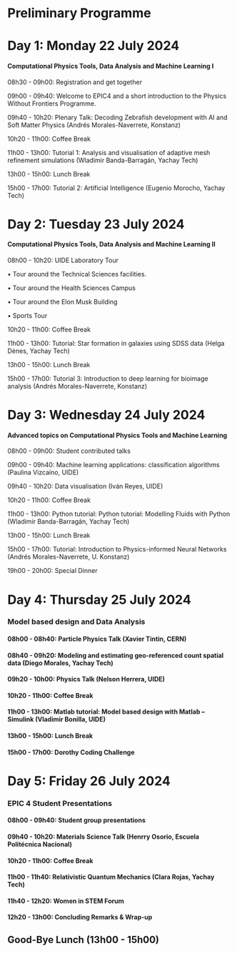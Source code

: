 # Preliminary Programme

# Day 1: Monday 22 July 2024
#### Computational Physics Tools, Data Analysis and Machine Learning I

08h30 - 09h00: Registration and get together

09h00 - 09h40: Welcome to EPIC4 and a short introduction to the Physics Without Frontiers Programme.

09h40 - 10h20: Plenary Talk: Decoding Zebrafish development with AI and Soft Matter Physics (Andrés Morales-Naverrete, Konstanz)

10h20 - 11h00: Coffee Break

11h00 - 13h00: Tutorial 1: Analysis and visualisation of adaptive mesh refinement simulations (Wladimir Banda-Barragán, Yachay Tech)

13h00 - 15h00: Lunch Break

15h00 - 17h00: Tutorial 2: Artificial Intelligence (Eugenio Morocho, Yachay Tech)

# Day 2: Tuesday 23 July 2024
#### Computational Physics Tools, Data Analysis and Machine Learning II

08h00 - 10h20: UIDE Laboratory Tour

•⁠ ⁠Tour around the Technical Sciences facilities.

•⁠ ⁠Tour around the Health Sciences Campus

•⁠ ⁠Tour around the Elon Musk Building

•⁠ ⁠Sports Tour

10h20 - 11h00: Coffee Break

11h00 - 13h00: Tutorial: Star formation in galaxies using SDSS data (Helga Dénes, Yachay Tech)

13h00 - 15h00: Lunch Break

15h00 - 17h00: Tutorial 3: Introduction to deep learning for bioimage analysis (Andrés Morales-Naverrete, Konstanz)


# Day 3: Wednesday 24 July 2024
#### Advanced topics on Computational Physics Tools and Machine Learning

08h00 - 09h00: Student contributed talks

09h00 - 09h40: Machine learning applications: classification algorithms (Paulina Vizcaíno, UIDE)

09h40 - 10h20: Data visualisation (Iván Reyes, UIDE)

10h20 - 11h00: Coffee Break

11h00 - 13h00: Python tutorial: Python tutorial: Modelling Fluids with Python (Wladimir Banda-Barragán, Yachay Tech)

13h00 - 15h00: Lunch Break

15h00 - 17h00: Tutorial: Introduction to Physics-informed Neural Networks (Andrés Morales-Naverrete, U. Konstanz)

19h00 - 20h00: Special Dinner


# Day 4: Thursday 25 July 2024
### Model based design and Data Analysis

#### 08h00 - 08h40: Particle Physics Talk (Xavier Tintin, CERN)

#### 08h40 - 09h20: Modeling and estimating geo-referenced count spatial data (Diego Morales, Yachay Tech)

#### 09h20 - 10h00: Physics Talk (Nelson Herrera, UIDE)

#### 10h20 - 11h00: Coffee Break

#### 11h00 - 13h00: Matlab tutorial: Model based design with Matlab – Simulink (Vladimir Bonilla, UIDE)

#### 13h00 - 15h00: Lunch Break

#### 15h00 - 17h00: Dorothy Coding Challenge


# Day 5: Friday 26 July 2024
### EPIC 4 Student Presentations

#### 08h00 - 09h40: Student group presentations

#### 09h40 - 10h20: Materials Science Talk (Henrry Osorio, Escuela Politécnica Nacional)

#### 10h20 - 11h00: Coffee Break

#### 11h00 - 11h40: Relativistic Quantum Mechanics (Clara Rojas, Yachay Tech)

#### 11h40 - 12h20: Women in STEM Forum

#### 12h20 - 13h00: Concluding Remarks & Wrap-up

## Good-Bye Lunch (13h00 - 15h00)

